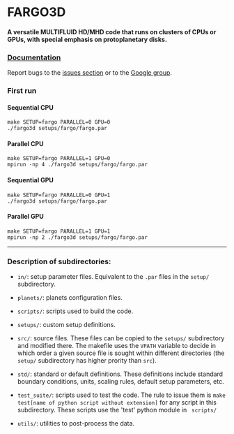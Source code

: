 # FARGO3D #

#### A versatile MULTIFLUID HD/MHD code that runs on clusters of CPUs or GPUs, with special emphasis on protoplanetary disks. 

### [Documentation](https://fargo3d.github.io/documentation)

Report bugs to the [issues section](https://github.com/FARGO3D/fargo3d/issues) or to the [Google group](https://groups.google.com/forum/#!forum/fargo3d).

### First run

#### Sequential CPU

``` 
make SETUP=fargo PARALLEL=0 GPU=0
./fargo3d setups/fargo/fargo.par
```

#### Parallel CPU

```
make SETUP=fargo PARALLEL=1 GPU=0
mpirun -np 4 ./fargo3d setups/fargo/fargo.par
```

#### Sequential GPU

```
make SETUP=fargo PARALLEL=0 GPU=1
./fargo3d setups/fargo/fargo.par
```

#### Parallel GPU

```
make SETUP=fargo PARALLEL=1 GPU=1
mpirun -np 2 ./fargo3d setups/fargo/fargo.par
```

------------------------

### Description of subdirectories:

* ```in/```: setup parameter files. Equivalent to the ```.par``` files in the ```setup/``` subdirectory.

* ```planets/```: planets configuration files.

* ```scripts/```: scripts used to build the code.

* ```setups/```: custom setup definitions.

* ```src/```: source files. These files can be copied to the ```setups/``` subdirectory and modified there. The makefile uses the ```VPATH``` variable to decide in which order a given source file is sought within different directories (the ```
setup/``` subdirectory has higher prority than ```src```).

* ```std/```: standard or default definitions. These definitions include standard boundary conditions, units, scaling rules, default setup parameters, etc.

* ```test_suite/```: scripts used to test the code. The rule to issue them is ```make test[name of python script without extension]``` for any script in this subdirectory. These scripts use the 'test' python module in ```
scripts/```

* ```utils/```: utilities to post-process the data.
